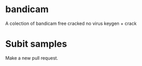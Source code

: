 # bandicam
A colection of bandicam free cracked no virus keygen + crack
# Subit samples
Make a new pull request.
